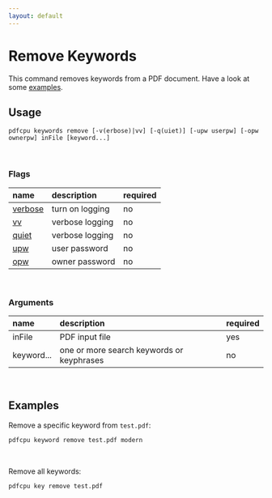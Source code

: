 ```yaml
---
layout: default
---
```


# Remove Keywords

This command removes keywords from a PDF document. Have a look at some [examples](#examples).

## Usage

```
pdfcpu keywords remove [-v(erbose)|vv] [-q(uiet)] [-upw userpw] [-opw ownerpw] inFile [keyword...]
```

<br>

### Flags

| name                                          | description       | required
|:----------------------------------------------|:------------------|:--------
| [verbose](../getting_started/common_flags.md) | turn on logging   | no
| [vv](../getting_started/common_flags.md)      | verbose logging   | no
| [quiet](../getting_started/common_flags.md)   | verbose logging   | no
| [upw](../getting_started/common_flags.md)     | user password     | no
| [opw](../getting_started/common_flags.md)     | owner password    | no

<br>

### Arguments

| name         | description         | required
|:-------------|:--------------------|:--------
| inFile       | PDF input file      | yes
| keyword...   | one or more search keywords or keyphrases | no

<br>

## Examples

Remove a specific keyword from `test.pdf`:

```sh
pdfcpu keyword remove test.pdf modern
```

<br>

Remove all keywords:

```sh
pdfcpu key remove test.pdf
```